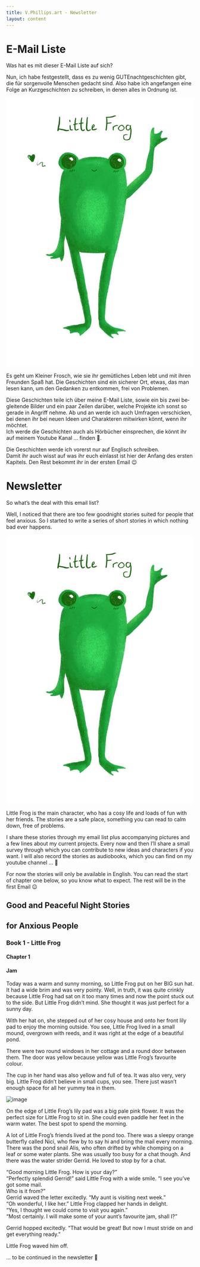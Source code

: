 ```yaml
---
title: V.Phillips.art - Newsletter
layout: content
---
```


<div lang="de">
<h1 id="newsletter-e-mail-liste">E-Mail Liste</h1>

<p>Was hat es mit dieser E-Mail Liste auf sich?</p>

<p>Nun, ich habe festgestellt, dass es zu wenig GUTEnachtgeschichten gibt, die für sorgenvolle Menschen gedacht sind.
Also habe ich angefangen eine Folge an Kurzgeschichten zu schreiben, in denen alles in Ordnung ist.</p>

<p><img src="/assets/images/little-frog.jpg" alt="image" class="pull-right"></p>

<p>Es geht um Kleiner Frosch, wie sie ihr gemütliches Leben lebt und mit ihren Freunden Spaß hat. Die Geschichten sind ein
sicherer Ort, etwas, das man lesen kann, um den Gedanken zu entkommen, frei von Problemen.</p>

<p>Diese Geschichten teile ich über meine E-Mail Liste, sowie ein bis zwei begleitende Bilder und ein paar Zeilen darüber,
welche Projekte ich sonst so gerade in Angriff nehme. Ab und an werde ich auch Umfragen verschicken, bei denen ihr bei
neuen Ideen und
Charakteren mitwirken könnt, wenn ihr möchtet.<br>
Ich werde die Geschichten auch als Hörbücher einsprechen, die könnt ihr auf meinem Youtube Kanal … finden 💚.</p>

<p>Die Geschichten werde ich vorerst nur auf Englisch schreiben.<br>
Damit ihr auch wisst auf was ihr euch einlasst ist hier der Anfang des ersten Kapitels. Den Rest bekommt ihr in der
ersten Email 😉</p>
</div>

<div lang="en">
<h1 id="newsletter">Newsletter</h1>

<p>So what’s the deal with this email list?</p>
<p>Well, I noticed that there are too few goodnight stories suited for people that feel anxious. So I started to write a series of short stories in which nothing bad ever happens.</p>

<p><img src="/assets/images/little-frog.jpg" alt="image" class="pull-right"></p>

<p>Little Frog is the main character, who has a cosy life and loads of fun with her friends. The stories are a safe place, something you can read to calm down, free of problems.</p>

<p>I share these stories through my email list plus accompanying pictures and a few lines about my current projects. Every now and then I’ll share a small survey through which you can contribute to new ideas and characters if you want.
I will also record the stories as audiobooks, which you can find on my youtube channel … 💚</p>

<p>For now the stories will only be available in English.
You can read the start of chapter one below, so you know what to expect.
The rest will be in the first Email 😉</p>
</div>

<h2 id="good-and-peaceful-night-stories">Good and Peaceful Night Stories</h2>
<h2 id="for-anxious-people">for Anxious People</h2>

<h3 class="newsletter-example" id="book-1---little-frog">Book 1 - Little Frog</h3>

<h4 id="chapter-1">Chapter 1</h4>

<h4 id="jam">Jam</h4>

<p>Today was a warm and sunny morning, so Little Frog put on her BIG sun hat. It had a wide brim and was very pointy. Well,
in truth, it was quite crinkly because Little Frog had sat on it too many times and now the point stuck out to the side.
But Little Frog didn’t mind. She thought it was just perfect for a sunny day.</p>

<p>With her hat on, she stepped out of her cosy house and onto her front lily pad to enjoy the morning outside. You see,
Little Frog lived in a small mound, overgrown with reeds, and it was right at the edge of a beautiful pond.</p>

<p>There were two round windows in her cottage and a round door between them. The door was yellow because yellow was Little
Frog’s favourite colour.</p>

<p>The cup in her hand was also yellow and full of tea. It was also very, very big. Little Frog didn’t believe in small
cups, you see. There just wasn’t enough space for all her yummy tea in them.</p>

<p><img src="/assets/images/LFHousPond.png" alt="image"></p>

<p>On the edge of Little Frog’s lily pad was a big pale pink flower. It was the perfect size for Little Frog to sit in. She
could even paddle her feet in the warm water. The best spot to spend the morning.</p>

<p>A lot of Little Frog’s friends lived at the pond too. There was a sleepy orange butterfly called Nici, who flew by to
say hi and bring the mail every morning. There was the pond snail Alis, who often drifted by while chomping on a leaf or
some water plants. She was usually too busy for a chat though. And there was the water strider Gerrid. He loved to stop
by for a
chat.</p>

<p>“Good morning Little Frog. How is your day?”<br>
“Perfectly splendid Gerrid!” said Little Frog with a wide smile. “I see you’ve got some mail.<br>
Who is it from?”<br>
Gerrid waved the letter excitedly. “My aunt is visiting next week.”<br>
“Oh wonderful, I like her.” Little Frog clapped her hands in delight.<br>
“Yes, I thought we could come to visit you again.”<br>
“Most certainly. I will make some of your aunt’s favourite jam, shall I?”</p>

<p>Gerrid hopped excitedly. “That would be great! But now I must stride on and get everything ready.”</p>

<p>Little Frog waved him off.</p>

<p>… to be continued in the newsletter 💚</p>
